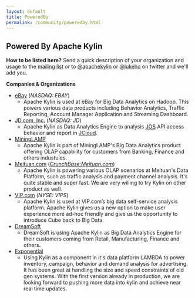 ```yaml
---
layout: default
title: PoweredBy
permalink: /community/poweredby.html
---		
```


## Powered By Apache Kylin

__How to be listed here?__
Send a quick description of your organization and usage to the [mailing list](mailto:user@kylin.apache.org) or to [@apachekylin](https://twitter.com/apachekylin) or [@lukehq](https://twitter.com/lukehq) on twitter and we'll add you.

__Companies & Organizations__

* [eBay](http://www.ebay.com)  (_NASDAQ: EBAY_)
    * Apache Kylin is used at eBay for Big Data Analytics on Hadoop. This powers various data products including Behavior Analytics, Traffic Reporting, Account Manager Application and Streaming Dashboard.
* [JD.com, Inc.](http://www.jd.com)  (_NASDAQ: JD_)
    * Apache Kylin as Data Analytics Engine to analysis [JOS](http://jos.jd.com) API access behavior and report in [JCloud](http://www.jcloud.com).
* [MiningLAMP](http://www.mininglamp.com)
    * Apache Kylin is part of MiningLAMP's Big Data Analytics product offering OLAP capability for customers from Banking, Finance and others industuies.
* [Meituan.com](http://www.meituan.com) (_[CrunchBase:Meituan.com](https://www.crunchbase.com/organization/meituan-com)_)
    * Apache Kylin is powering various OLAP scenarios at Meituan's Data Platform, such as traffic analysis and payment channel analysis. It's quite stable and super fast. We are very willing to try Kylin on other product as well.
* [VIP.com](http://www.vip.com)  (_NYSE: VIPS_)
    * Apache Kylin is used at VIP.com’s big data self-service analysis platform. Apache Kylin gives us a new option to make user experience more ad-hoc friendly and give us the opportunity to introduce Cube back to Big Data.
* [DreamSoft](http://www.dream-it.cn/)
    * DreamSoft is using Apache Kylin as Big Data Analytics Engine for their customers coming from Retail, Manufacturing, Finance and others.
* [Exponential](http://www.exponential.com)
	* Using Kylin as a component in it's data platform LAMBDA to power inventory, campaign, behavior and demand analysis for advertising. It has been great at handling the size and speed constraints of old gen systems. With the first version already in production, we are looking forward to pushing more data into kylin and achieve near real time updates. 
    
